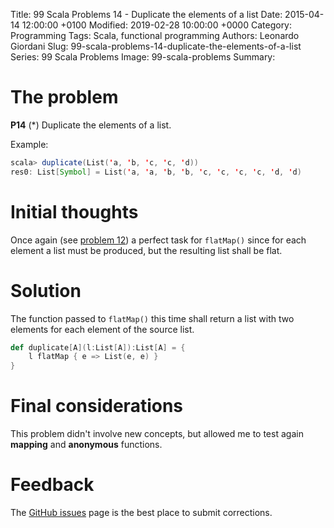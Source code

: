 Title: 99 Scala Problems 14 - Duplicate the elements of a list
Date: 2015-04-14 12:00:00 +0100
Modified: 2019-02-28 10:00:00 +0000
Category: Programming
Tags: Scala, functional programming
Authors: Leonardo Giordani
Slug: 99-scala-problems-14-duplicate-the-elements-of-a-list
Series: 99 Scala Problems
Image: 99-scala-problems
Summary: 

# The problem

**P14** (*) Duplicate the elements of a list.

Example:

``` scala
scala> duplicate(List('a, 'b, 'c, 'c, 'd))
res0: List[Symbol] = List('a, 'a, 'b, 'b, 'c, 'c, 'c, 'c, 'd, 'd)
```

# Initial thoughts

Once again (see [problem 12]({filename}99-scala-problems-12-decode-a-run-length-encoded-list.markdown)) a perfect task for `flatMap()` since for each element a list must be produced, but the resulting list shall be flat.

# Solution

The function passed to `flatMap()` this time shall return a list with two elements for each element of the source list.

``` scala
def duplicate[A](l:List[A]):List[A] = {
    l flatMap { e => List(e, e) }
}
```

# Final considerations

This problem didn't involve new concepts, but allowed me to test again **mapping** and **anonymous** functions.

# Feedback

The [GitHub issues](https://github.com/TheDigitalCatOnline/thedigitalcatonline.github.com/issues) page is the best place to submit corrections.
